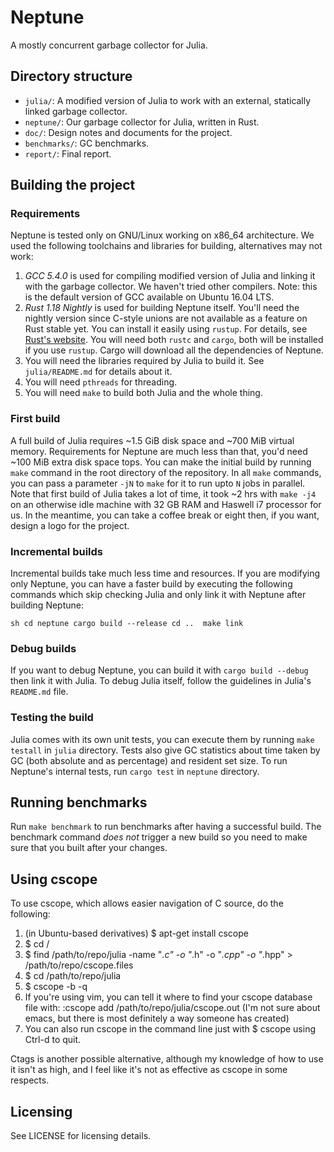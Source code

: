 # Neptune
A mostly concurrent garbage collector for Julia.

## Directory structure

 + `julia/`: A modified version of Julia to work with an external, statically
     linked garbage collector.
 + `neptune/`: Our garbage collector for Julia, written in Rust.
 + `doc/`: Design notes and documents for the project.
 + `benchmarks/`: GC benchmarks.
 + `report/`: Final report.

## Building the project

### Requirements

Neptune is tested only on GNU/Linux working on x86_64 architecture.  We used
the following toolchains and libraries for building, alternatives may not work:

 1. _GCC 5.4.0_ is used for compiling modified version of Julia and linking it
    with the garbage collector. We haven't tried other compilers. Note: this is
    the default version of GCC available on Ubuntu 16.04 LTS.
 2. _Rust 1.18 Nightly_ is used for building Neptune itself. You'll need the
    nightly version since C-style unions are not available as a feature on Rust
    stable yet. You can install it easily using `rustup`. For details,
    see [Rust's website](https://rust-lang.org). You will need both `rustc` and
    `cargo`, both will be installed if you use `rustup`. Cargo will download
    all the dependencies of Neptune.
 3. You will need the libraries required by Julia to build it. See
    `julia/README.md` for details about it.
 4. You will need `pthreads` for threading.
 5. You will need `make` to build both Julia and the whole thing.

### First build

A full build of Julia requires ~1.5 GiB disk space and ~700 MiB virtual memory.
Requirements for Neptune are much less than that, you'd need ~100 MiB extra
disk space tops.  You can make the initial build by running `make` command in
the root directory of the repository.  In all `make` commands, you can pass a
parameter `-jN` to `make` for it to run upto `N` jobs in parallel.  Note that
first build of Julia takes a lot of time, it took ~2 hrs with `make -j4` on an
otherwise idle machine with 32 GB RAM and Haswell i7 processor for us.  In the
meantime, you can take a coffee break or eight then, if you want, design a logo
for the project.

### Incremental builds

Incremental builds take much less time and resources.  If you are modifying
only Neptune, you can have a faster build by executing the following commands
which skip checking Julia and only link it with Neptune after building Neptune:

``` sh cd neptune cargo build --release cd ..  make link ```

### Debug builds

If you want to debug Neptune, you can build it with `cargo build --debug` then
link it with Julia.  To debug Julia itself, follow the guidelines in Julia's
`README.md` file.

### Testing the build

Julia comes with its own unit tests, you can execute them by running `make
testall` in `julia` directory.  Tests also give GC statistics about time taken
by GC (both absolute and as percentage) and resident set size.  To run
Neptune's internal tests, run `cargo test` in `neptune` directory.

## Running benchmarks

Run `make benchmark` to run benchmarks after having a successful build.  The
benchmark command _does not_ trigger a new build so you need to make sure that
you built after your changes.

## Using cscope
To use cscope, which allows easier navigation of C source, do the following:
 
  1. (in Ubuntu-based derivatives) $ apt-get install cscope
  2. $ cd /
  3. $ find /path/to/repo/julia -name "*.c" -o "*.h" -o "*.cpp" -o "*.hpp" > /path/to/repo/cscope.files
  4. $ cd /path/to/repo/julia
  5. $ cscope -b -q
  6. If you're using vim, you can tell it where to find your cscope database file with:
     :cscope add /path/to/repo/julia/cscope.out
     (I'm not sure about emacs, but there is most definitely a way someone has created)
  7. You can also run cscope in the command line just with
     $ cscope
     using Ctrl-d to quit.

Ctags is another possible alternative, although my knowledge of how to use it isn't
as high, and I feel like it's not as effective as cscope in some respects.

## Licensing

See LICENSE for licensing details.
